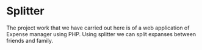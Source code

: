 # Splitter
The project work that we have carried out here is of a web application of Expense manager using PHP. Using splitter we can split expanses between friends and family.
